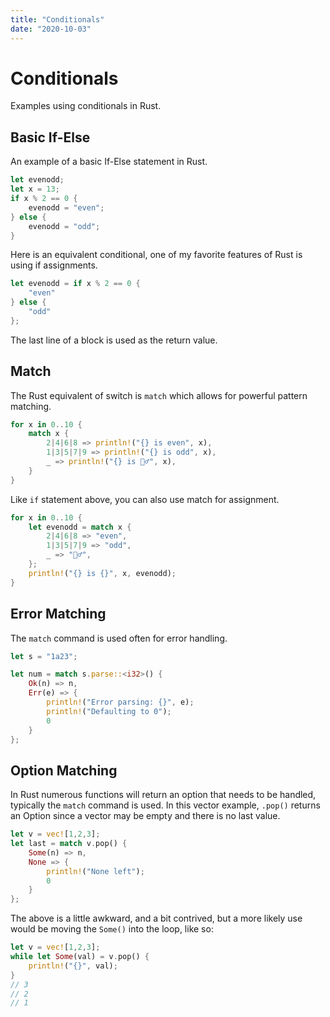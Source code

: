 ```yaml
---
title: "Conditionals"
date: "2020-10-03"
---
```


# Conditionals

Examples using conditionals in Rust.

## Basic If-Else

An example of a basic If-Else statement in Rust.

```rust
let evenodd;
let x = 13;
if x % 2 == 0 {
    evenodd = "even";
} else {
    evenodd = "odd";
}
```

Here is an equivalent conditional, one of my favorite features of Rust is using if assignments.

```rust
let evenodd = if x % 2 == 0 {
    "even"
} else {
    "odd"
};
```

The last line of a block is used as the return value.

## Match

The Rust equivalent of switch is `match` which allows for powerful pattern matching.

```rust
for x in 0..10 {
    match x {
        2|4|6|8 => println!("{} is even", x),
        1|3|5|7|9 => println!("{} is odd", x),
        _ => println!("{} is 🤷‍♂️", x),
    }
}
```

Like `if` statement above, you can also use match for assignment.

```rust
for x in 0..10 {
    let evenodd = match x {
        2|4|6|8 => "even",
        1|3|5|7|9 => "odd",
        _ => "🤷‍♂️",
    };
    println!("{} is {}", x, evenodd);
}
```

## Error Matching

The `match` command is used often for error handling.

```rust
let s = "1a23";

let num = match s.parse::<i32>() {
    Ok(n) => n,
    Err(e) => {
        println!("Error parsing: {}", e);
        println!("Defaulting to 0");
        0
    }
};
```

## Option Matching

In Rust numerous functions will return an option that needs to be handled, typically the `match` command is used. In this vector example, `.pop()` returns an Option since a vector may be empty and there is no last value.

```rust
let v = vec![1,2,3];
let last = match v.pop() {
    Some(n) => n,
    None => {
        println!("None left");
        0
    }
};
```

The above is a little awkward, and a bit contrived, but a more likely use would be moving the `Some()` into the loop, like so:

```rust
let v = vec![1,2,3];
while let Some(val) = v.pop() {
    println!("{}", val);
}
// 3
// 2
// 1
```

